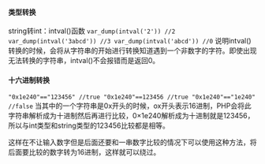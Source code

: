 #### 类型转换

string转int：intval()函数
`
var_dump(intval('2')) //2
var_dump(intval('3abcd')) //3
var_dump(intval('abcd')) //0
`
说明intval()转换的时候，会将从字符串的开始进行转换知道遇到一个非数字的字符。即使出现无法转换的字符串，intval()不会报错而是返回0。

#### 十六进制转换
`
"0x1e240"=="123456" //true
"0x1e240"==123456 //true
"0x1e240"=="1e240" //false
`
当其中的一个字符串是0x开头的时候，ox开头表示16进制，PHP会将此字符串解析成为十进制然后再进行比较，0×1e240解析成为十进制就是123456，所以与int类型和string类型的123456比较都是相等。

这样在不让输入数字但是后面还要和一串数字比较的情况下可以使用这种方法，将后面要比较的数字转为16进制，这样就可以绕过。